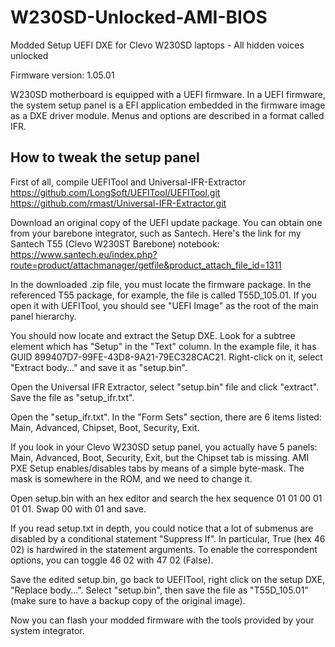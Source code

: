 # W230SD-Unlocked-AMI-BIOS
Modded Setup UEFI DXE for Clevo W230SD laptops - All hidden voices unlocked

Firmware version: 1.05.01

W230SD motherboard is equipped with a UEFI firmware. 
In a UEFI firmware, the system setup panel is a EFI application embedded in the firmware image as a DXE driver module. 
Menus and options are described in a format called IFR.

## How to tweak the setup panel
First of all, compile UEFITool and Universal-IFR-Extractor
https://github.com/LongSoft/UEFITool/UEFITool.git
https://github.com/rmast/Universal-IFR-Extractor.git

Download an original copy of the UEFI update package. You can obtain one from your barebone integrator, such as Santech.
Here's the link for my Santech T55 (Clevo W230ST Barebone) notebook:
https://www.santech.eu/index.php?route=product/attachmanager/getfile&product_attach_file_id=1311

In the downloaded .zip file, you must locate the firmware package. In the referenced T55 package, for example, the file is called T55D_105.01. If you open it with UEFITool, you should see "UEFI Image" as the root of the main panel hierarchy.

You should now locate and extract the Setup DXE. Look for a subtree element which has "Setup" in the "Text" column. In the example file, it has GUID 899407D7-99FE-43D8-9A21-79EC328CAC21. Right-click on it, select "Extract body..." and save it as "setup.bin".

Open the Universal IFR Extractor, select "setup.bin" file and click "extract". Save the file as "setup_ifr.txt".

Open the "setup_ifr.txt". In the "Form Sets" section, there are 6 items listed: Main, Advanced, Chipset, Boot, Security, Exit.

If you look in your Clevo W230SD setup panel, you actually have 5 panels: Main, Advanced, Boot, Security, Exit, but the Chipset tab is missing. AMI PXE Setup enables/disables tabs by means of a simple byte-mask. The mask is somewhere in the ROM, and we need to change it.

Open setup.bin with an hex editor and search the hex sequence 01 01 00 01 01 01. Swap 00 with 01 and save.

If you read setup.txt in depth, you could notice that a lot of submenus are disabled by a conditional statement "Suppress If". In particular, True (hex 46 02) is hardwired in the statement arguments. To enable the correspondent options, you can toggle 46 02 with 47 02 (False).

Save the edited setup.bin, go back to UEFITool, right click on the setup DXE, "Replace body...". Select "setup.bin", then save the file as "T55D_105.01" (make sure to have a backup copy of the original image).

Now you can flash your modded firmware with the tools provided by your system integrator.
